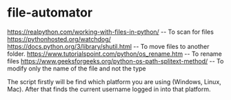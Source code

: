 # file-automator
https://realpython.com/working-with-files-in-python/ -- To scan for files https://pythonhosted.org/watchdog/
https://docs.python.org/3/library/shutil.html -- To move files to another folder.
https://www.tutorialspoint.com/python/os_rename.htm -- To rename files
https://www.geeksforgeeks.org/python-os-path-splitext-method/ -- To modify only the name of the file and not the type

The script firstly will be find which platform you are using (Windows, Linux, Mac). After that finds the current username logged in into that platform.
